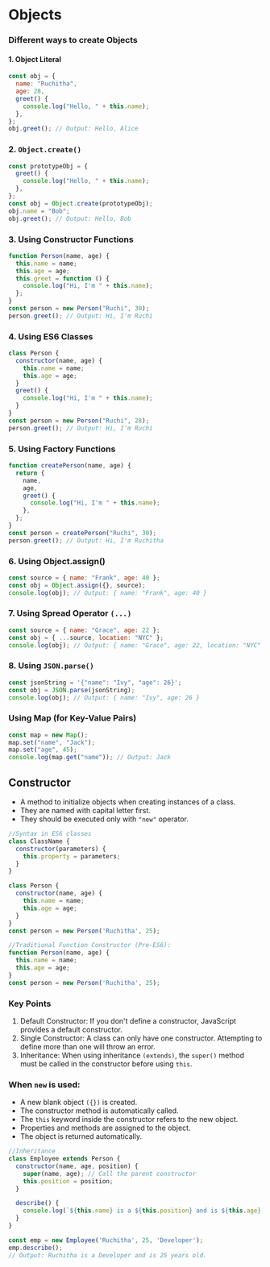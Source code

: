 # Objects

### Different ways to create Objects
#### 1. Object Literal
```js
const obj = {
  name: "Ruchitha",
  age: 28,
  greet() {
    console.log("Hello, " + this.name);
  },
};
obj.greet(); // Output: Hello, Alice

```

### 2. ```Object.create()```

```js
const prototypeObj = {
  greet() {
    console.log("Hello, " + this.name);
  },
};
const obj = Object.create(prototypeObj);
obj.name = "Bob";
obj.greet(); // Output: Hello, Bob
```

### 3. Using Constructor Functions
```js
function Person(name, age) {
  this.name = name;
  this.age = age;
  this.greet = function () {
    console.log("Hi, I'm " + this.name);
  };
}
const person = new Person("Ruchi", 30);
person.greet(); // Output: Hi, I'm Ruchi
```

### 4. Using ES6 Classes
```js
class Person {
  constructor(name, age) {
    this.name = name;
    this.age = age;
  }
  greet() {
    console.log("Hi, I'm " + this.name);
  }
}
const person = new Person("Ruchi", 28);
person.greet(); // Output: Hi, I'm Ruchi
```
### 5. Using Factory Functions
```js
function createPerson(name, age) {
  return {
    name,
    age,
    greet() {
      console.log("Hi, I'm " + this.name);
    },
  };
}
const person = createPerson("Ruchi", 30);
person.greet(); // Output: Hi, I'm Ruchitha
```

### 6. Using Object.assign()
```js
const source = { name: "Frank", age: 40 };
const obj = Object.assign({}, source);
console.log(obj); // Output: { name: "Frank", age: 40 }
```

### 7. Using Spread Operator ```(...)```
```js
const source = { name: "Grace", age: 22 };
const obj = { ...source, location: "NYC" };
console.log(obj); // Output: { name: "Grace", age: 22, location: "NYC" }
```

### 8. Using ```JSON.parse()```
```js
const jsonString = '{"name": "Ivy", "age": 26}';
const obj = JSON.parse(jsonString);
console.log(obj); // Output: { name: "Ivy", age: 26 }
```

### Using Map (for Key-Value Pairs)
```js
const map = new Map();
map.set("name", "Jack");
map.set("age", 45);
console.log(map.get("name")); // Output: Jack
```

## Constructor
- A method to initialize objects when creating instances of a class.
- They are named with capital letter first.
- They should be executed only with `"new"` operator.
```js
//Syntax in ES6 classes
class ClassName {
  constructor(parameters) {
    this.property = parameters;
  }
}
```
```js
class Person {
  constructor(name, age) {
    this.name = name;
    this.age = age;
  }
}
const person = new Person('Ruchitha', 25);
```
```js
//Traditional Function Constructor (Pre-ES6):
function Person(name, age) {
  this.name = name;
  this.age = age;
}
const person = new Person('Ruchitha', 25);
```
### Key Points
1. Default Constructor: If you don't define a constructor, JavaScript provides a default constructor.
2. Single Constructor: A class can only have one constructor. Attempting to define more than one will throw an error.
3. Inheritance: When using inheritance `(extends)`, the `super()` method must be called in the constructor before using `this`.

### When `new` is used:
- A new blank object `({})` is created.
- The constructor method is automatically called.
- The `this` keyword inside the constructor refers to the new object.
- Properties and methods are assigned to the object.
- The object is returned automatically.

```js
//Inheritance
class Employee extends Person {
  constructor(name, age, position) {
    super(name, age); // Call the parent constructor
    this.position = position;
  }

  describe() {
    console.log(`${this.name} is a ${this.position} and is ${this.age} years old.`);
  }
}

const emp = new Employee('Ruchitha', 25, 'Developer');
emp.describe();
// Output: Ruchitha is a Developer and is 25 years old.
```